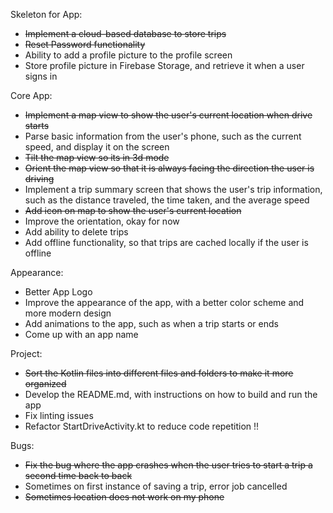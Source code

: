 Skeleton for App:
- ~~Implement a cloud-based database to store trips~~
- ~~Reset Password functionality~~
- Ability to add a profile picture to the profile screen
- Store profile picture in Firebase Storage, and retrieve it when a user signs in

Core App:
- ~~Implement a map view to show the user's current location when drive starts~~
- Parse basic information from the user's phone, such as the current speed, and display it on the screen
- ~~Tilt the map view so its in 3d mode~~
- ~~Orient the map view so that it is always facing the direction the user is driving~~
- Implement a trip summary screen that shows the user's trip information, such as the distance traveled, 
the time taken, and the average speed
- ~~Add icon on map to show the user's current location~~
- Improve the orientation, okay for now
- Add ability to delete trips
- Add offline functionality, so that trips are cached locally if the user is offline

Appearance:
- Better App Logo
- Improve the appearance of the app, with a better color scheme and more modern design
- Add animations to the app, such as when a trip starts or ends
- Come up with an app name

Project:
- ~~Sort the Kotlin files into different files and folders to make it more organized~~
- Develop the README.md, with instructions on how to build and run the app
- Fix linting issues
- Refactor StartDriveActivity.kt to reduce code repetition !!

Bugs:
- ~~Fix the bug where the app crashes when the user tries to start a trip a second time back to back~~
- Sometimes on first instance of saving a trip, error job cancelled
- ~~Sometimes location does not work on my phone~~